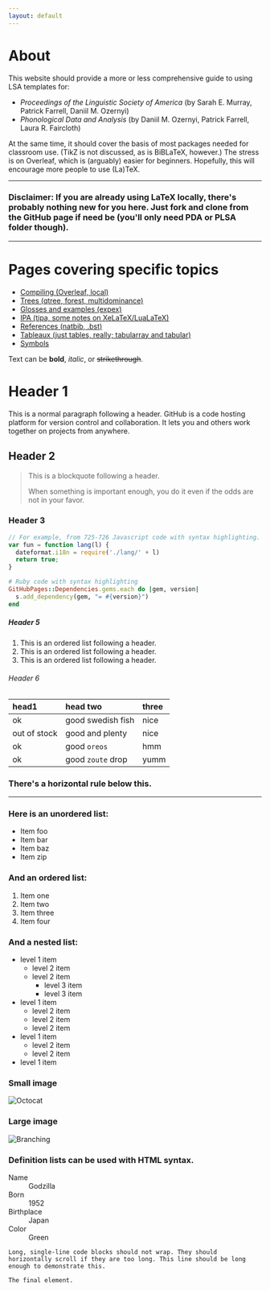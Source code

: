 ```yaml
---
layout: default
---
```


# About

This website should provide a more or less comprehensive guide to using LSA templates for:

* <em>Proceedings of the Linguistic Society of America</em> (by Sarah E. Murray, Patrick Farrell, Daniil M. Ozernyi)
* <em> Phonological Data and Analysis </em> (by Daniil M. Ozernyi, Patrick Farrell, Laura R. Faircloth)

At the same time, it should cover the basis of most packages needed for classroom use. (TikZ is not discussed, as is BiBLaTeX, however.) The stress is on Overleaf, which is (arguably) easier for beginners. Hopefully, this will encourage more people to use (La)TeX.

* * *
### Disclaimer: If you are already using LaTeX locally, there's probably nothing new for you here. Just fork and clone from the GitHub page if need be (you'll only need PDA or PLSA folder though).
* * *
# Pages covering specific topics

* [Compiling (Overleaf, local)](./pages/compiling.html)
* [Trees (qtree, forest, multidominance)](./pages/trees.html)
* [Glosses and examples (expex)](./pages/gloss.html)
* [IPA (tipa, some notes on XeLaTeX/LuaLaTeX)](./pages/ipa.html)
* [References (natbib, .bst)](./pages/ref.html)
* [Tableaux (just tables, really; tabularray and tabular)](./pages/tabl.html)
* [Symbols](./pages/symbols.html)

Text can be **bold**, _italic_, or ~~strikethrough~~.

# Header 1

This is a normal paragraph following a header. GitHub is a code hosting platform for version control and collaboration. It lets you and others work together on projects from anywhere.

## Header 2

> This is a blockquote following a header.
>
> When something is important enough, you do it even if the odds are not in your favor.

### Header 3

```js
// For example, from 725-726 Javascript code with syntax highlighting.
var fun = function lang(l) {
  dateformat.i18n = require('./lang/' + l)
  return true;
}
```

```ruby
# Ruby code with syntax highlighting
GitHubPages::Dependencies.gems.each do |gem, version|
  s.add_dependency(gem, "= #{version}")
end
```

##### Header 5

1.  This is an ordered list following a header.
2.  This is an ordered list following a header.
3.  This is an ordered list following a header.

###### Header 6

| head1        | head two          | three |
|:-------------|:------------------|:------|
| ok           | good swedish fish | nice  |
| out of stock | good and plenty   | nice  |
| ok           | good `oreos`      | hmm   |
| ok           | good `zoute` drop | yumm  |

### There's a horizontal rule below this.

* * *

### Here is an unordered list:

*   Item foo
*   Item bar
*   Item baz
*   Item zip

### And an ordered list:

1.  Item one
1.  Item two
1.  Item three
1.  Item four

### And a nested list:

- level 1 item
  - level 2 item
  - level 2 item
    - level 3 item
    - level 3 item
- level 1 item
  - level 2 item
  - level 2 item
  - level 2 item
- level 1 item
  - level 2 item
  - level 2 item
- level 1 item

### Small image

![Octocat](https://github.githubassets.com/images/icons/emoji/octocat.png)

### Large image

![Branching](https://guides.github.com/activities/hello-world/branching.png)


### Definition lists can be used with HTML syntax.

<dl>
<dt>Name</dt>
<dd>Godzilla</dd>
<dt>Born</dt>
<dd>1952</dd>
<dt>Birthplace</dt>
<dd>Japan</dd>
<dt>Color</dt>
<dd>Green</dd>
</dl>

```
Long, single-line code blocks should not wrap. They should horizontally scroll if they are too long. This line should be long enough to demonstrate this.
```

```
The final element.
```
